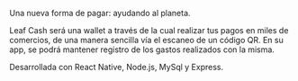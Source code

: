 Una nueva forma de pagar: ayudando al planeta.

Leaf Cash será una wallet a través de la cual realizar tus pagos en miles de comercios, de una manera sencilla vía el escaneo de un código QR.
En su app, se podrá mantener registro de los gastos realizados con la misma.

Desarrollada con React Native, Node.js, MySql y Express.
